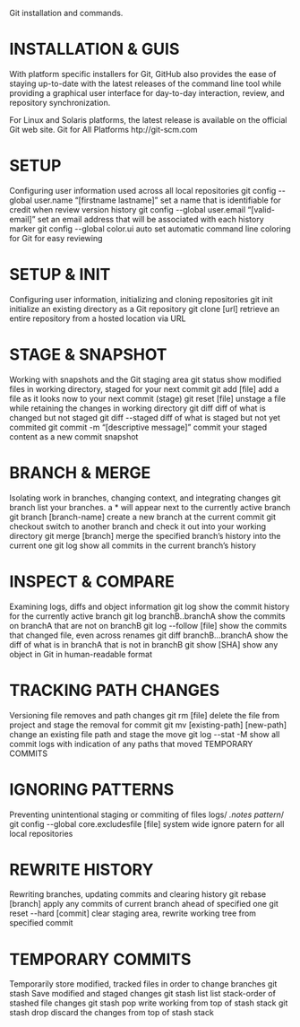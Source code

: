 Git installation and commands.

INSTALLATION & GUIS
=======================
With platform specific installers for Git, GitHub also provides the
ease of staying up-to-date with the latest releases of the command
line tool while providing a graphical user interface for day-to-day
interaction, review, and repository synchronization.

For Linux and Solaris platforms, the latest release is available on
the official Git web site.
Git for All Platforms
htp://git-scm.com

SETUP
===============================
Configuring user information used across all local repositories
git config --global user.name “[firstname lastname]”
set a name that is identifiable for credit when review version history
git config --global user.email “[valid-email]”
set an email address that will be associated with each history marker
git config --global color.ui auto
set automatic command line coloring for Git for easy reviewing

SETUP & INIT
=====================================
Configuring user information, initializing and cloning repositories
git init
initialize an existing directory as a Git repository
git clone [url]
retrieve an entire repository from a hosted location via URL

STAGE & SNAPSHOT
===========================================
Working with snapshots and the Git staging area
git status
show modified files in working directory, staged for your next commit
git add [file]
add a file as it looks now to your next commit (stage)
git reset [file]
unstage a file while retaining the changes in working directory
git diff
diff of what is changed but not staged
git diff --staged
diff of what is staged but not yet commited
git commit -m “[descriptive message]”
commit your staged content as a new commit snapshot

BRANCH & MERGE
==================================
Isolating work in branches, changing context, and integrating changes
git branch
list your branches. a * will appear next to the currently active branch
git branch [branch-name]
create a new branch at the current commit
git checkout
switch to another branch and check it out into your working directory
git merge [branch]
merge the specified branch’s history into the current one
git log
show all commits in the current branch’s history

INSPECT & COMPARE
========================================
Examining logs, diffs and object information
git log
show the commit history for the currently active branch
git log branchB..branchA
show the commits on branchA that are not on branchB
git log --follow [file]
show the commits that changed file, even across renames
git diff branchB...branchA
show the diff of what is in branchA that is not in branchB
git show [SHA]
show any object in Git in human-readable format

TRACKING PATH CHANGES
================================================
Versioning file removes and path changes
git rm [file]
delete the file from project and stage the removal for commit
git mv [existing-path] [new-path]
change an existing file path and stage the move
git log --stat -M
show all commit logs with indication of any paths that moved TEMPORARY COMMITS

IGNORING PATTERNS
=====================================
Preventing unintentional staging or commiting of files
logs/
*.notes
pattern*/
git config --global core.excludesfile [file]
system wide ignore patern for all local repositories

REWRITE HISTORY
===========================================
Rewriting branches, updating commits and clearing history
git rebase [branch]
apply any commits of current branch ahead of specified one
git reset --hard [commit]
clear staging area, rewrite working tree from specified commit

TEMPORARY COMMITS
===========================================================
Temporarily store modified, tracked files in order to change branches
git stash
Save modified and staged changes
git stash list
list stack-order of stashed file changes
git stash pop
write working from top of stash stack
git stash drop
discard the changes from top of stash stack
